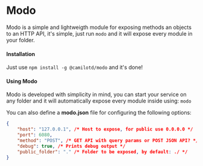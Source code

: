# Modo
Modo is a simple and lightweigth module for exposing  methods an objects to an HTTP API, it's simple, just run `modo` and it will expose every module in your folder.

#### Installation
Just use `npm install -g @camilotd/modo` and it's done!

#### Using Modo
Modo is developed with simplicity in mind, you can start your service on any folder and it will automatically expose every module inside using: `modo`

You can also define a **modo.json** file for configuring the following options: 
```json
{
	"host": "127.0.0.1", /* Host to expose, for public use 0.0.0.0 */
	"port": 6080,
	"method": "POST", /* GET API with query params or POST JSON API? */
	"debug": true, /* Prints debug output */
	"public_folder": "." /* Folder to be exposed, by default: ./ */
} 
```